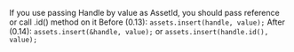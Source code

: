 If you use passing Handle by value as AssetId, you should pass reference or call .id() method on it
Before (0.13):
`assets.insert(handle, value);`
After (0.14):
`assets.insert(&handle, value);`
or
`assets.insert(handle.id(), value);`
